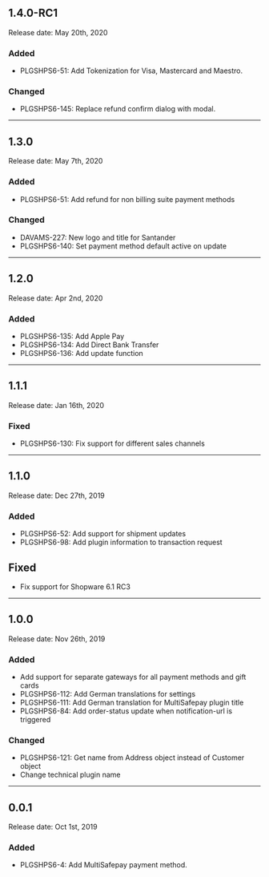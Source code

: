 ## 1.4.0-RC1
Release date: May 20th, 2020

### Added
+ PLGSHPS6-51: Add Tokenization for Visa, Mastercard and Maestro. 

### Changed
+ PLGSHPS6-145: Replace refund confirm dialog with modal.

***

## 1.3.0
Release date: May 7th, 2020

### Added
+ PLGSHPS6-51: Add refund for non billing suite payment methods

### Changed
+ DAVAMS-227: New logo and title for Santander
+ PLGSHPS6-140: Set payment method default active on update

***

## 1.2.0
Release date: Apr 2nd, 2020

### Added
+ PLGSHPS6-135: Add Apple Pay
+ PLGSHPS6-134: Add Direct Bank Transfer
+ PLGSHPS6-136: Add update function

***

## 1.1.1
Release date: Jan 16th, 2020

### Fixed
+ PLGSHPS6-130: Fix support for different sales channels

***

## 1.1.0
Release date: Dec 27th, 2019

### Added
+ PLGSHPS6-52: Add support for shipment updates
+ PLGSHPS6-98: Add plugin information to transaction request

## Fixed
+ Fix support for Shopware 6.1 RC3

***

## 1.0.0
Release date: Nov 26th, 2019

### Added
+ Add support for separate gateways for all payment methods and gift cards
+ PLGSHPS6-112: Add German translations for settings
+ PLGSHPS6-111: Add German translation for MultiSafepay plugin title
+ PLGSHPS6-84: Add order-status update when notification-url is triggered

### Changed
+ PLGSHPS6-121: Get name from Address object instead of Customer object
+ Change technical plugin name

***

## 0.0.1
Release date: Oct 1st, 2019

### Added
+ PLGSHPS6-4: Add MultiSafepay payment method.
